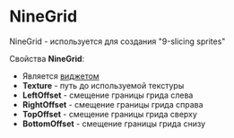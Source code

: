 # NineGrid

NineGrid - используется для создания "9-slicing sprites"

Свойства **NineGrid**:

* Является [виджетом](../widget.md)
* **Texture** - путь до используемой текстуры
* **LeftOffset** - смещение границы грида слева
* **RightOffset** - смещение границы грида справа
* **TopOffset** - смещение границы грида сверху
* **BottomOffset** - смещение границы грида снизу
